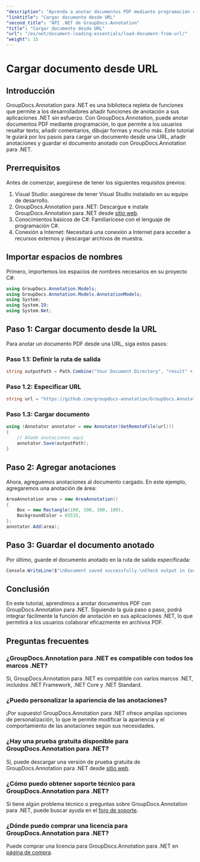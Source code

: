 ```yaml
---
"description": "Aprenda a anotar documentos PDF mediante programación con GroupDocs.Annotation para .NET. Tutorial paso a paso con ejemplos de código."
"linktitle": "Cargar documento desde URL"
"second_title": "API .NET de GroupDocs.Annotation"
"title": "Cargar documento desde URL"
"url": "/es/net/document-loading-essentials/load-document-from-url/"
"weight": 15
---
```


# Cargar documento desde URL

## Introducción
GroupDocs.Annotation para .NET es una biblioteca repleta de funciones que permite a los desarrolladores añadir funciones de anotación a sus aplicaciones .NET sin esfuerzo. Con GroupDocs.Annotation, puede anotar documentos PDF mediante programación, lo que permite a los usuarios resaltar texto, añadir comentarios, dibujar formas y mucho más. Este tutorial le guiará por los pasos para cargar un documento desde una URL, añadir anotaciones y guardar el documento anotado con GroupDocs.Annotation para .NET.
## Prerrequisitos
Antes de comenzar, asegúrese de tener los siguientes requisitos previos:
1. Visual Studio: asegúrese de tener Visual Studio instalado en su equipo de desarrollo.
2. GroupDocs.Annotation para .NET: Descargue e instale GroupDocs.Annotation para .NET desde [sitio web](https://releases.groupdocs.com/annotation/net/).
3. Conocimientos básicos de C#: Familiarícese con el lenguaje de programación C#.
4. Conexión a Internet: Necesitará una conexión a Internet para acceder a recursos externos y descargar archivos de muestra.

## Importar espacios de nombres
Primero, importemos los espacios de nombres necesarios en su proyecto C#:
```csharp
using GroupDocs.Annotation.Models;
using GroupDocs.Annotation.Models.AnnotationModels;
using System;
using System.IO;
using System.Net;
```
## Paso 1: Cargar documento desde la URL
Para anotar un documento PDF desde una URL, siga estos pasos:
### Paso 1.1: Definir la ruta de salida
```csharp
string outputPath = Path.Combine("Your Document Directory", "result" + Path.GetExtension("input.pdf"));
```
### Paso 1.2: Especificar URL
```csharp
string url = "https://github.com/groupdocs-annotation/GroupDocs.Annotation-for-.NET/blob/master/Examples/Resources/SampleFiles/input.pdf?raw=true";
```
### Paso 1.3: Cargar documento
```csharp
using (Annotator annotator = new Annotator(GetRemoteFile(url)))
{
    // Añade anotaciones aquí
    annotator.Save(outputPath);
}
```
## Paso 2: Agregar anotaciones
Ahora, agreguemos anotaciones al documento cargado. En este ejemplo, agregaremos una anotación de área:
```csharp
AreaAnnotation area = new AreaAnnotation()
{
    Box = new Rectangle(100, 100, 100, 100),
    BackgroundColor = 65535,
};
annotator.Add(area);
```
## Paso 3: Guardar el documento anotado
Por último, guarde el documento anotado en la ruta de salida especificada:
```csharp
Console.WriteLine($"\nDocument saved successfully.\nCheck output in {outputPath}.");
```

## Conclusión
En este tutorial, aprendimos a anotar documentos PDF con GroupDocs.Annotation para .NET. Siguiendo la guía paso a paso, podrá integrar fácilmente la función de anotación en sus aplicaciones .NET, lo que permitirá a los usuarios colaborar eficazmente en archivos PDF.

## Preguntas frecuentes
### ¿GroupDocs.Annotation para .NET es compatible con todos los marcos .NET?
Sí, GroupDocs.Annotation para .NET es compatible con varios marcos .NET, incluidos .NET Framework, .NET Core y .NET Standard.
### ¿Puedo personalizar la apariencia de las anotaciones?
¡Por supuesto! GroupDocs.Annotation para .NET ofrece amplias opciones de personalización, lo que le permite modificar la apariencia y el comportamiento de las anotaciones según sus necesidades.
### ¿Hay una prueba gratuita disponible para GroupDocs.Annotation para .NET?
Sí, puede descargar una versión de prueba gratuita de GroupDocs.Annotation para .NET desde [sitio web](https://releases.groupdocs.com/).
### ¿Cómo puedo obtener soporte técnico para GroupDocs.Annotation para .NET?
Si tiene algún problema técnico o preguntas sobre GroupDocs.Annotation para .NET, puede buscar ayuda en el [foro de soporte](https://forum.groupdocs.com/c/annotation/10).
### ¿Dónde puedo comprar una licencia para GroupDocs.Annotation para .NET?
Puede comprar una licencia para GroupDocs.Annotation para .NET en [página de compra](https://purchase.groupdocs.com/buy).